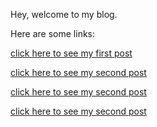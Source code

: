 Hey, welcome to my blog. 


Here are some links:


[click here to see my first post](post1)


[click here to see my second post](post2)


[click here to see my second post](post3)


[click here to see my second post](post4)

